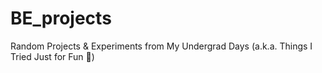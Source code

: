 # BE_projects
Random Projects &amp; Experiments from My Undergrad Days (a.k.a. Things I Tried Just for Fun 🚀)
